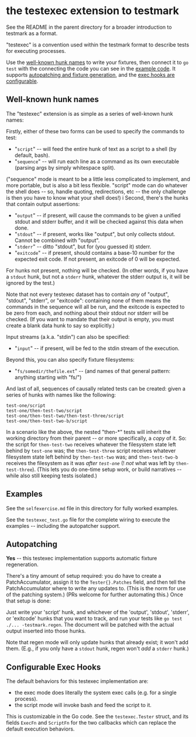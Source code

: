 the testexec extension to testmark
==================================

See the README in the parent directory for a broader introduction to testmark as a format.

"testexec" is a convention used within the testmark format to describe
tests for executing processes.

Use the [well-known hunk names](well-known-hunk-names) to write your fixtures,
then connect it to `go test` with the connecting the code you can see in the [example code](#examples).
It supports [autopatching and fixture generation](#autopatching),
and the [exec hooks are configurable](#configurable-exec-hooks).


Well-known hunk names
---------------------

The "testexec" extension is as simple as a series of well-known hunk names:

Firstly, either of these two forms can be used to specify the commands to test:

- "`script`" -- will feed the entire hunk of text as a script to a shell (by default, bash).
- "`sequence`" -- will run each line as a command as its own executable (parsing args by simply whitespace split).

("sequence" mode is meant to be a little less complicated to implement, and more portable, but is also a bit less flexible.
"script" mode can do whatever the shell does -- so, handle quoting, redirections, etc -- the only challenge is then you have to know what your shell does!)
i
Second, there's the hunks that contain output assertions:

- "`output`" -- if present, will cause the commands to be given a unified stdout and stderr buffer, and it will be checked against this data when done.
- "`stdout`" -- if present, works like "output", but only collects stdout.  Cannot be combined with "output".
- "`stderr`" -- ditto "stdout", but for (you guessed it) stderr.
- "`exitcode`" -- if present, should contains a base-10 number for the expected exit code.  If not present, an exitcode of 0 will be expected.

For hunks not present, nothing will be checked.
(In other words, if you have a `stdout` hunk, but not a `stderr` hunk, whatever the stderr output is, it will be ignored by the test.)

Note that not every testexec dataset has to contain _any_ of "output", "stdout", "stderr", or "exitcode":
containing none of them means the commands in the sequence will all be run,
and the exitcode is expected to be zero from each,
and nothing about their stdout nor stderr will be checked.
(If you want to mandate that their output is empty, you must create a blank data hunk to say so explicitly.)

Input streams (a.k.a. "stdin") can also be specified:

- "`input`" -- if present, will be fed to the stdin stream of the execution.

Beyond this, you can also specify fixture filesystems:

- "`fs/somedir/thefile.ext`" -- (and names of that general pattern: anything starting with "fs/")

And last of all, sequences of causally related tests can be created:
given a series of hunks with names like the following:

```
test-one/script
test-one/then-test-two/script
test-one/then-test-two/then-test-three/script
test-one/then-test-two-b/script
```

In a scenario like the above, the nested "then-*" tests will inherit the working directory from their parent --
or more specifically, a *copy* of it.
So: the script for `then-test-two` receives whatever the filesystem state left behind by `test-one` was;
the `then-test-three` script receives whatever filesystem state left behind by `then-test-two` was;
and `then-test-two-b` receives the filesystem as it was *after `test-one`* (!  _not_ what was left by `then-test-three`).
(This lets you do one-time setup work, or build narratives -- while also still keeping tests isolated.)


Examples
--------

See the `selfexercise.md` file in this directory for fully worked examples.

See the `testexec_test.go` file for the complete wiring to execute the examples --
including the autopatcher support.


Autopatching
------------

**Yes** -- this testexec implementation supports automatic fixture regeneration.

There's a tiny amount of setup required:
you do have to create a PatchAccumulator,
assign it to the `Tester{}.Patches` field,
and then tell the PatchAccumulator where to write any updates to.
(This is the norm for use of the patching system.)
(PRs welcome for further automating this.)
Once that setup is done:

Just write your 'script' hunk,
and whichever of the 'output', 'stdout', 'stderr', or 'exitcode' hunks that you want to track,
and run your tests like `go test ./... -testmark.regen`.
The document will be patched with the actual output inserted into those hunks.

Note that regen mode will only update hunks that already exist; it won't add them.
(E.g., if you only have a `stdout` hunk, regen won't _add_ a `stderr` hunk.)


Configurable Exec Hooks
-----------------------

The default behaviors for this testexec implementation are:

- the exec mode does literally the system exec calls (e.g. for a single process).
- the script mode will invoke bash and feed the script to it.

This is customizable in the Go code.
See the `testexec.Tester` struct, and its fields `ExecFn` and `ScriptFn`
for the two callbacks which can replace the default execution behaviors.
